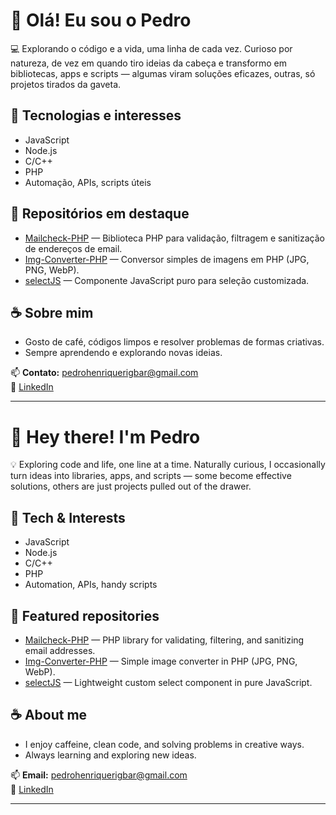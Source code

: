 # 👋 Olá! Eu sou o Pedro

💻 Explorando o código e a vida, uma linha de cada vez. Curioso por natureza, de vez em quando tiro ideias da cabeça e transformo em bibliotecas, apps e scripts — algumas viram soluções eficazes, outras, só projetos tirados da gaveta.

## 🚀 Tecnologias e interesses
- JavaScript
- Node.js
- C/C++
- PHP
- Automação, APIs, scripts úteis

## 📂 Repositórios em destaque
- [Mailcheck-PHP](https://github.com/pedrohrigolin/Mailcheck-PHP) — Biblioteca PHP para validação, filtragem e sanitização de endereços de email.
- [Img-Converter-PHP](https://github.com/pedrohrigolin/Img-Converter-PHP) — Conversor simples de imagens em PHP (JPG, PNG, WebP).
- [selectJS](https://github.com/pedrohrigolin/selectJS) — Componente JavaScript puro para seleção customizada.

## ☕ Sobre mim
- Gosto de café, códigos limpos e resolver problemas de formas criativas.
- Sempre aprendendo e explorando novas ideias.

📫 **Contato:** pedrohenriquerigbar@gmail.com  
🔗 [LinkedIn](https://www.linkedin.com/in/pedrohrigolin)

---

# 👋 Hey there! I'm Pedro

💡 Exploring code and life, one line at a time. Naturally curious, I occasionally turn ideas into libraries, apps, and scripts — some become effective solutions, others are just projects pulled out of the drawer.

## 🚀 Tech & Interests
- JavaScript
- Node.js
- C/C++
- PHP
- Automation, APIs, handy scripts

## 📂 Featured repositories
- [Mailcheck-PHP](https://github.com/pedrohrigolin/Mailcheck-PHP) — PHP library for validating, filtering, and sanitizing email addresses.
- [Img-Converter-PHP](https://github.com/pedrohrigolin/Img-Converter-PHP) — Simple image converter in PHP (JPG, PNG, WebP).
- [selectJS](https://github.com/pedrohrigolin/selectJS) — Lightweight custom select component in pure JavaScript.

## ☕ About me
- I enjoy caffeine, clean code, and solving problems in creative ways.
- Always learning and exploring new ideas.

📫 **Email:** pedrohenriquerigbar@gmail.com  
🔗 [LinkedIn](https://www.linkedin.com/in/pedrohrigolin)

---